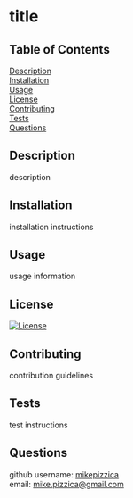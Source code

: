 # title

## Table of Contents
[Description](#description)  
[Installation](#installation)  
[Usage](#usage)  
[License](#license)  
[Contributing](#contributing)  
[Tests](#tests)  
[Questions](#questions)  

## Description
description

## Installation
installation instructions

## Usage
usage information

## License
[![License](https://img.shields.io/badge/License-EPL_1.0-red.svg)](https://opensource.org/licenses/EPL-1.0)

## Contributing
contribution guidelines

## Tests
test instructions

## Questions
github username: [mikepizzica](https://github.com/mikepizzica)  
email: mike.pizzica@gmail.com
